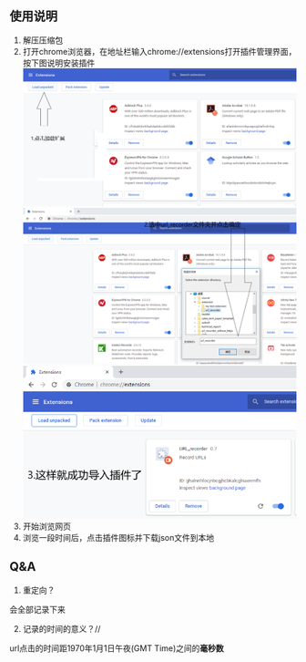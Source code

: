## 使用说明
1. 解压压缩包
2. 打开chrome浏览器，在地址栏输入chrome://extensions打开插件管理界面，按下图说明安装插件
![image](https://github.com/zhenxuanfeng/url_recorder/blob/master/Screenshots/1.PNG)
![image](https://github.com/zhenxuanfeng/url_recorder/blob/master/Screenshots/2.PNG)
![image](https://github.com/zhenxuanfeng/url_recorder/blob/master/Screenshots/3.PNG)
3. 开始浏览网页
4. 浏览一段时间后，点击插件图标并下载json文件到本地


## Q&A
1. 重定向？

会全部记录下来

2. 记录的时间的意义？//

url点击的时间距1970年1月1日午夜(GMT Time)之间的**毫秒数**

